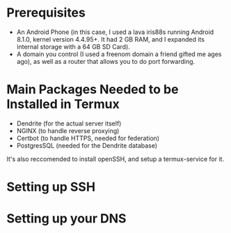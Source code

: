 # Prerequisites

- An Android Phone (in this case, I used a lava iris88s running Android 8.1.0, kernel version 4.4.95+. It had 2 GB RAM, and I expanded its internal storage with a 64 GB SD Card).  
- A domain you control (I used a freenom domain a friend gifted me ages ago), as well as a router that allows you to do port forwarding.




# Main Packages Needed to be Installed in Termux
 
- Dendrite (for the actual server itself)
- NGINX (to handle reverse proxying)
- Certbot (to handle HTTPS, needed for federation)
- PostgresSQL (needed for the Dendrite database)


It's also reccomended to install openSSH, and setup a termux-service for it.

# Setting up SSH 
# Setting up your DNS


